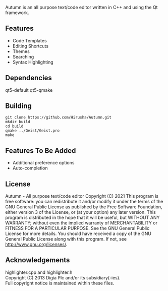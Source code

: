 

Autumn is an all purpose text/code editor written in C++ and using the Qt framework.



## Features
- Code Templates
- Editing Shortcuts
- Themes
- Searching
- Syntax Highlighting

## Dependencies
qt5-default qt5-qmake

## Building 
`git clone https://github.com/Hirusha/Autumn.git`  
`mkdir build`  
`cd build`  
`qmake ../Geist/Geist.pro`  
`make`

## Features To Be Added
- Additional preference options
- Auto-completion

## License
Autumn - All purpose text/code editor Copyright (C) 2021
This program is free software: you can redistribute it and/or modify it under the terms of the GNU General Public License as published by the Free Software Foundation, either version 3 of the License, or (at your option) any later version.
This program is distributed in the hope that it will be useful, but WITHOUT ANY WARRANTY; without even the implied warranty of MERCHANTABILITY or FITNESS FOR A PARTICULAR PURPOSE. See the GNU General Public License for more details.
You should have received a copy of the GNU General Public License along with this program. If not, see http://www.gnu.org/licenses/.

## Acknowledgements
highlighter.cpp and highlighter.h  
Copyright (C) 2013 Digia Plc and/or its subsidiary(-ies).  
Full copyright notice is maintained within these files.
